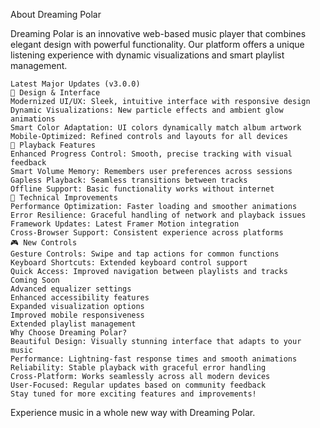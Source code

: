 About Dreaming Polar

Dreaming Polar is an innovative web-based music player that combines elegant design with powerful functionality. Our platform offers a unique listening experience with dynamic visualizations and smart playlist management.

```
Latest Major Updates (v3.0.0)
🎨 Design & Interface
Modernized UI/UX: Sleek, intuitive interface with responsive design
Dynamic Visualizations: New particle effects and ambient glow animations
Smart Color Adaptation: UI colors dynamically match album artwork
Mobile-Optimized: Refined controls and layouts for all devices
🎵 Playback Features
Enhanced Progress Control: Smooth, precise tracking with visual feedback
Smart Volume Memory: Remembers user preferences across sessions
Gapless Playback: Seamless transitions between tracks
Offline Support: Basic functionality works without internet
🚀 Technical Improvements
Performance Optimization: Faster loading and smoother animations
Error Resilience: Graceful handling of network and playback issues
Framework Updates: Latest Framer Motion integration
Cross-Browser Support: Consistent experience across platforms
🎮 New Controls
Gesture Controls: Swipe and tap actions for common functions
Keyboard Shortcuts: Extended keyboard control support
Quick Access: Improved navigation between playlists and tracks
Coming Soon
Advanced equalizer settings
Enhanced accessibility features
Expanded visualization options
Improved mobile responsiveness
Extended playlist management
Why Choose Dreaming Polar?
Beautiful Design: Visually stunning interface that adapts to your music
Performance: Lightning-fast response times and smooth animations
Reliability: Stable playback with graceful error handling
Cross-Platform: Works seamlessly across all modern devices
User-Focused: Regular updates based on community feedback
Stay tuned for more exciting features and improvements!
```

Experience music in a whole new way with Dreaming Polar.